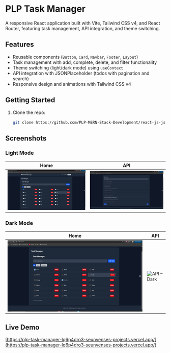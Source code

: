 # PLP Task Manager

A responsive React application built with Vite, Tailwind CSS v4, and React Router, featuring task management, API integration, and theme switching.

## Features

- Reusable components (`Button`, `Card`, `Navbar`, `Footer`, `Layout`)
- Task management with add, complete, delete, and filter functionality
- Theme switching (light/dark mode) using `useContext`
- API integration with JSONPlaceholder (todos with pagination and search)
- Responsive design and animations with Tailwind CSS v4

## Getting Started

1. Clone the repo:
   ```bash
   git clone https://github.com/PLP-MERN-Stack-Development/react-js-jsx-and-css-mastering-front-end-development-Seunvense.git
   ```

## Screenshots

### Light Mode

| Home                                         | API                                        |
| -------------------------------------------- | ------------------------------------------ |
| ![Home – Light](./screenshot-home-light.png) | ![API – Light](./screenshot-api-light.png) |

### Dark Mode

| Home                                       | API                                      |
| ------------------------------------------ | ---------------------------------------- |
| ![Home – Dark](./screenshot-home-dark.png) | ![API – Dark](./screenshot-api-dark.png) |

## Live Demo

[https://plp-task-manager-lq6p4dro3-seunvenses-projects.vercel.app/](https://plp-task-manager-lq6p4dro3-seunvenses-projects.vercel.app/)
